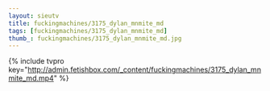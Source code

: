 ```yaml
--- 
layout: sieutv
title: fuckingmachines/3175_dylan_mnmite_md
tags: [fuckingmachines/3175_dylan_mnmite_md]
thumb_: fuckingmachines/3175_dylan_mnmite_md.jpg
---
```

{% include tvpro key="http://admin.fetishbox.com/_content/fuckingmachines/3175_dylan_mnmite_md.mp4" %} 
